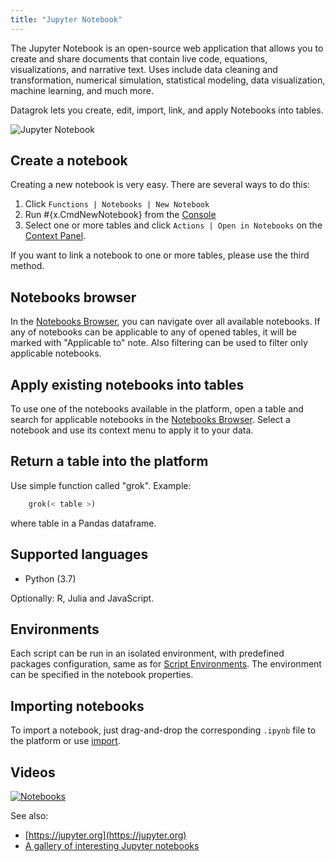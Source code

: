 ```yaml
---
title: "Jupyter Notebook"
---
```


The Jupyter Notebook is an open-source web application that allows you to create and share documents that contain live
code, equations, visualizations, and narrative text. Uses include data cleaning and transformation, numerical
simulation, statistical modeling, data visualization, machine learning, and much more.

Datagrok lets you create, edit, import, link, and apply Notebooks into tables.

![Jupyter Notebook](../uploads/gifs/jupyter-notebooks.gif "Jupyter Notebook")

## Create a notebook

Creating a new notebook is very easy. There are several ways to do this:

1. Click `Functions | Notebooks | New Notebook`
2. Run #\{x.CmdNewNotebook} from the [Console](../datagrok/navigation/panels/panels.md#console)
3. Select one or more tables and click `Actions | Open in Notebooks` on
   the [Context Panel](../datagrok/navigation/panels/panels.md#context-panel).

If you want to link a notebook to one or more tables, please use the third method.

## Notebooks browser

In the [Notebooks Browser](https://public.datagrok.ai/notebooks), you can navigate over all available notebooks. If any
of notebooks can be applicable to any of opened tables, it will be marked with
"Applicable to" note. Also filtering can be used to filter only applicable notebooks.

## Apply existing notebooks into tables

To use one of the notebooks available in the platform, open a table and search for applicable notebooks in
the [Notebooks Browser](https://public.datagrok.ai/notebooks). Select a notebook and use its context menu to apply it to
your data.

## Return a table into the platform

Use simple function called "grok". Example:

```python
    grok(< table >)
```

where table in a Pandas dataframe.

## Supported languages

* Python (3.7)

Optionally: R, Julia and JavaScript.

## Environments

Each script can be run in an isolated environment, with predefined packages configuration, same as for
[Script Environments](scripting/under-the-hood.mdx#environment-isolation). The environment can be specified in the notebook properties.

## Importing notebooks

To import a notebook, just drag-and-drop the corresponding `.ipynb` file to the platform or use
[import](../access/files/files.md).

## Videos

[![Notebooks](../uploads/youtube/visualizations2.png "Open on Youtube")](https://www.youtube.com/watch?v=7MBXWzdC0-I&t=3880s)

See also:

* [https://jupyter.org](https://jupyter.org)
* [A gallery of interesting Jupyter notebooks](https://github.com/jupyter/jupyter/wiki/A-gallery-of-interesting-Jupyter-Notebooks#statistics-machine-learning-and-data-science)
